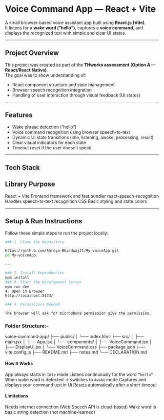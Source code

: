 #  Voice Command App — React + Vite

A small browser-based voice assistant app built using **React.js (Vite)**.  
It listens for a **wake word (“hello”)**, captures a **voice command**, and displays the recognized text with simple and clear UI states.

---

##  Project Overview

This project was created as part of the **THworks assessment (Option A — React/React Native)**.  
The goal was to show understanding of:
* React component structure and state management
* Browser speech recognition integration
* Handling of user interaction through visual feedback (UI states)

---

##  Features

- Wake phrase detection (“hello”)  
- Voice command recognition using browser speech-to-text  
- Dynamic UI state transitions (idle, listening, awake, processing, result)  
- Clear visual indicators for each state  
- Timeout reset if the user doesn’t speak  

---

##  Tech Stack

Library                           Purpose 
------------------------------------------------------------------------
 React + Vite                     Frontend framework and fast bundler 
 react-speech-recognition         Handles speech-to-text recognition 
 CSS                              Basic styling and state colors 

---

##  Setup & Run Instructions

Follow these simple steps to run the project locally:

```bash
### 1️. Clone the Repository

https://github.com/Shreya-Bhardwaj21/My-voiceApp.git
cd My-voiceApp.

---

### 2️. Install Dependencies
npm install
### 3️. Start the Development Server
npm run dev
4️. Open in Browser
http://localhost:5173/

### 4. Permissions Needed

The browser will ask for microphone permission give the permission.

```

### Folder Structure:-
voice-command-app/
├── public/
│   └── index.html
├── src/
│   ├── main.jsx
│   ├── App.jsx
│   └── components/
│       ├── VoiceCommand.jsx
│       ├── DisplayUi.jsx
│       └── VoiceCommand.css
├── package.json
├── vite.config.js
├── README.md
├── notes.md
└── DECLARATION.md

#### How It Works

App always starts in `Idle` mode
Listens continuously for the word `“hello”`
When wake word is detected → switches to `Awake` mode
Captures and displays your command text in Ui
Resets automatically after a short timeout


#### Limitations

Needs internet connection (Web Speech API is cloud-based)
Wake word is basic string detection (not machine-learned)